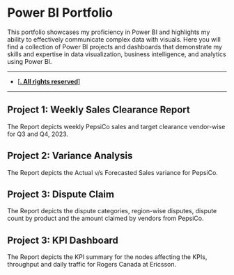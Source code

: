 # Power BI Portfolio
This portfolio showcases my proficiency in Power BI and highlights my ability to effectively communicate complex data with visuals. Here you will find a collection of Power BI projects and dashboards that demonstrate my skills and expertise in data visualization, business intelligence, and analytics using Power BI.

---
- [<ins><b>. All rights reserved</b></ins>]
---

## Project 1: Weekly Sales Clearance Report
The Report depicts weekly PepsiCo sales and target clearance vendor-wise for Q3 and Q4, 2023.  

## Project 2: Variance Analysis
The Report depicts the Actual v/s Forecasted Sales variance for PepsiCo.

## Project 3: Dispute Claim
The Report depicts the dispute categories, region-wise disputes, dispute count by product and the amount claimed by vendors from PepsiCo.

## Project 3: KPI Dashboard
The Report depicts the KPI summary for the nodes affecting the KPIs, throughput and daily traffic for Rogers Canada at Ericsson.


